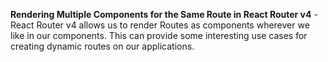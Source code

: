 **Rendering Multiple Components for the Same Route in React Router v4** - React Router v4 allows us to render Routes as components wherever we like in our components.  This can provide some interesting use cases for creating dynamic routes on our applications.
